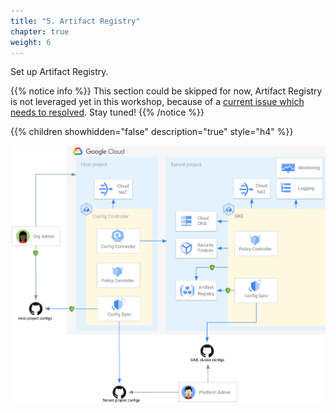 ```yaml
---
title: "5. Artifact Registry"
chapter: true
weight: 6
---
```

Set up Artifact Registry.

{{% notice info %}}
This section could be skipped for now, Artifact Registry is not leveraged yet in this workshop, because of a [current issue which needs to resolved](https://github.com/mathieu-benoit/acm-workshop/issues/21). Stay tuned!
{{% /notice %}}

{{% children showhidden="false" description="true" style="h4" %}}

![Artifact Registry overview](/images/artifact-registry-overview.png?width=50pc)